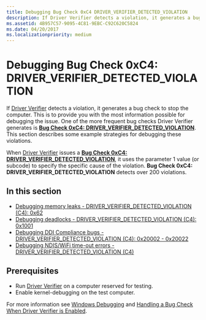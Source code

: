 ```yaml
---
title: Debugging Bug Check 0xC4 DRIVER_VERIFIER_DETECTED_VIOLATION
description: If Driver Verifier detects a violation, it generates a bug check to stop the computer.
ms.assetid: 4B957C57-9095-4C81-9EBC-C92C620C5824
ms.date: 04/20/2017
ms.localizationpriority: medium
---
```


# Debugging Bug Check 0xC4: DRIVER\_VERIFIER\_DETECTED\_VIOLATION


If [Driver Verifier](driver-verifier.md) detects a violation, it generates a bug check to stop the computer. This is to provide you with the most information possible for debugging the issue. One of the more frequent bug checks Driver Verifier generates is [**Bug Check 0xC4: DRIVER\_VERIFIER\_DETECTED\_VIOLATION**](https://msdn.microsoft.com/library/windows/hardware/ff560187). This section describes some example strategies for debugging these violations.

When [Driver Verifier](driver-verifier.md) issues a [**Bug Check 0xC4: DRIVER\_VERIFIER\_DETECTED\_VIOLATION**](https://msdn.microsoft.com/library/windows/hardware/ff560187), it uses the parameter 1 value (or subcode) to specify the specific cause of the violation. **Bug Check 0xC4: DRIVER\_VERIFIER\_DETECTED\_VIOLATION** detects over 200 violations.

## <span id="in_this_section"></span>In this section


-   [Debugging memory leaks - DRIVER\_VERIFIER\_DETECTED\_VIOLATION (C4): 0x62](debugging-memory-leaks---driver-verifier-detected-violation--c4---0x62.md)
-   [Debugging deadlocks - DRIVER\_VERIFIER\_DETECTED\_VIOLATION (C4): 0x1001](debugging-deadlocks---driver-verifier-detected-violation--c4---0x1001.md)
-   [Debugging DDI Compliance bugs - DRIVER\_VERIFIER\_DETECTED\_VIOLATION (C4): 0x20002 - 0x20022](debugging-ddi-compliance-bugs----driver-verifier-detected-violation--c4---0x000200--.md)
-   [Debugging NDIS/WiFi time-out errors - DRIVER\_VERIFIER\_DETECTED\_VIOLATION (C4)](debugging-ndis-wifi-timeouts---driver-verifier-detected-violation--c4---0x92003--etc-.md)

## <span id="Prerequisites"></span><span id="prerequisites"></span><span id="PREREQUISITES"></span>Prerequisites


-   Run [Driver Verifier](driver-verifier.md) on a computer reserved for testing.
-   Enable kernel-debugging on the test computer.

For more information see [Windows Debugging](https://msdn.microsoft.com/library/windows/hardware/ff551063) and [Handling a Bug Check When Driver Verifier is Enabled](https://msdn.microsoft.com/library/windows/hardware/hh450984).

 

 





